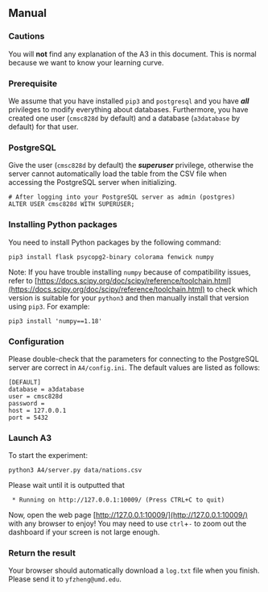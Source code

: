 ## Manual

### Cautions
You will __not__ find any explanation of the A3 in this document. This is normal because we want to know your learning curve.

### Prerequisite
We assume that you have installed `pip3` and `postgresql` and you have ___all___ privileges to modify everything about databases. Furthermore, you have created one user (`cmsc828d` by default) and a database (`a3database` by default) for that user. 

### PostgreSQL
Give the user (`cmsc828d` by default) the ___superuser___ privilege, otherwise the server cannot automatically load the table from the CSV file when accessing the PostgreSQL server when initializing.
```
# After logging into your PostgreSQL server as admin (postgres)
ALTER USER cmsc828d WITH SUPERUSER;
```

### Installing Python packages
You need to install Python packages by the following command:
```
pip3 install flask psycopg2-binary colorama fenwick numpy
```
Note: If you have trouble installing `numpy` because of compatibility issues, refer to [https://docs.scipy.org/doc/scipy/reference/toolchain.html](https://docs.scipy.org/doc/scipy/reference/toolchain.html) to check which version is suitable for your `python3` and then manually install that version using `pip3`. For example:
```
pip3 install 'numpy==1.18'
```

### Configuration
Please double-check that the parameters for connecting to the PostgreSQL server are correct in `A4/config.ini`. The default values are listed as follows:
```
[DEFAULT]
database = a3database
user = cmsc828d
password = 
host = 127.0.0.1
port = 5432
```

### Launch A3
To start the experiment:
```
python3 A4/server.py data/nations.csv
```
Please wait until it is outputted that 
```
 * Running on http://127.0.0.1:10009/ (Press CTRL+C to quit)
```

Now, open the web page [http://127.0.0.1:10009/](http://127.0.0.1:10009/) with any browser to enjoy! You may need to use `ctrl`+`-` to zoom out the dashboard if your screen is not large enough.

### Return the result
Your browser should automatically download a `log.txt` file when you finish. Please send it to `yfzheng@umd.edu`.

